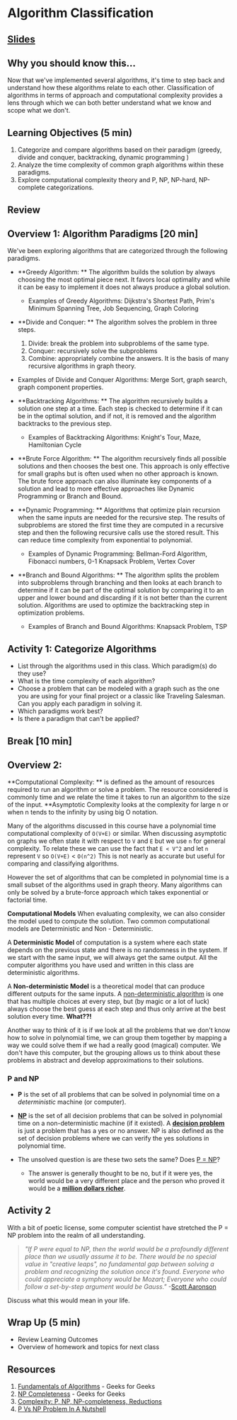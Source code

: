 # Algorithm Classification

## [Slides](https://docs.google.com/presentation/d/1GG-p9HHQEldQounybTjLKNMtWLgncBAuvlwYWexrXrM/edit?usp=sharing)

## Why you should know this...
Now that we've implemented several algorithms, it's time to step back and understand how these algorithms relate to each other.  Classification of algorithms in terms of approach and computational complexity provides a lens through which we can both better understand what we know and scope what we don't. 


## Learning Objectives (5 min)

1. Categorize and compare algorithms based on their paradigm (greedy, divide and conquer, backtracking, dynamic programming )
1. Analyze the time complexity of common graph algorithms within these paradigms.
1. Explore computational complexity theory and P, NP, NP-hard, NP-complete categorizations.

## Review

## Overview 1: Algorithm Paradigms [20 min]

We've been exploring algorithms that are categorized through the following paradigms.  

- **Greedy Algorithm: ** The algorithm builds the solution by always choosing the most optimal piece next.  It favors local optimality and while it can be easy to implement it does not always produce a global solution.
    - Examples of Greedy Algorithms: Dijkstra's Shortest Path, Prim's Minimum Spanning Tree, Job Sequencing, Graph Coloring


- **Divide and Conquer: ** The algorithm solves the problem in three steps.
    1. Divide: break the problem into subproblems of the same type.
    1. Conquer: recursively solve the subproblems
    1. Combine: appropriately combine the answers.
    It is the basis of many recursive algorithms in graph theory.

- Examples of Divide and Conquer Algorithms: Merge Sort, graph search, graph component properties.


- **Backtracking Algorithms: ** The algorithm recursively builds a solution one step at a time.  Each step is checked to determine if it can be in the optimal solution, and if not, it is removed and the algorithm backtracks to the previous step.
    - Examples of Backtracking Algorithms: Knight's Tour, Maze, Hamiltonian Cycle


- **Brute Force Algorithm: ** The algorithm recursively finds all possible solutions and then chooses the best one.  This approach is only effective for small graphs but is often used when no other approach is known.  The brute force approach can also illuminate key components of a solution and lead to more effective approaches like Dynamic Programming or Branch and Bound. 

- **Dynamic Programming: ** Algorithms that optimize plain recursion when the same inputs are needed for the recursive step.  The results of subproblems are stored the first time they are computed in a recursive step and then the following recursive calls use the stored result.  This can reduce time complexity from exponential to polynomial.
    - Examples of Dynamic Programming: Bellman-Ford Algorithm, Fibonacci numbers, 0-1 Knapsack Problem, Vertex Cover


- **Branch and Bound Algorithms: ** The algorithm splits the problem into subproblems through branching and then looks at each branch to determine if it can be part of the optimal solution by comparing it to an upper and lower bound and discarding if it is not better than the current solution. Algorithms are used to optimize the backtracking step in optimization problems.
    - Examples of Branch and Bound Algorithms: Knapsack Problem, TSP

## Activity 1: Categorize Algorithms
- List through the algorithms used in this class.  Which paradigm(s) do they use? 
-  What is the time complexity of each algorithm? 
- Choose a problem that can be modeled with a graph such as the one you are using for your final project or a classic like Traveling Salesman.  Can you apply each paradigm in solving it.  
- Which paradigms work best?
- Is there a paradigm that can't be applied?

## Break [10 min]

## Overview 2: 

**Computational Complexity: ** is defined as the amount of resources required to run an algorithm or solve a problem.  The resource considered is commonly time and we relate the time it takes to run an algorithm to the size of the input.  **Asymptotic Complexity looks at the complexity for large n or when n tends to the infinity by using big O notation.  

Many of the algorithms discussed in this course have a polynomial time computational complexity of `O(V+E)` or similar. When discussing asymptotic on graphs we often state it with respect to `V` and `E` but we use `n`  for general complexity.   To relate these we can use the fact that `E < V^2` and let  `n` represent `V` so `O(V+E)` < `O(n^2)`  This is not nearly as accurate but useful for comparing and classifying algorithms.  

However the set of algorithms that can be completed in polynomial time is a small subset of the algorithms used in graph theory.  Many algorithms can only be solved by a brute-force approach which takes exponential or factorial time.  

**Computational Models**
When evaluating complexity, we can also consider the model used to compute the solution.  Two common computational models are Deterministic and Non - Deterministic.

A **Deterministic Model** of computation is a system where each state depends on the previous state and there is no randomness in the system.  If we start with the same input, we will always get the same output.  All the computer algorithms you have used and written in this class are deterministic algorithms.   

A **Non-deterministic Model** is a theoretical model that can produce different outputs for the same inputs.  A [non-deterministic algorithm](https://en.wikipedia.org/wiki/Nondeterministic_algorithm) is one that has multiple choices at every step, but (by magic or a lot of luck) always choose the best guess at each step and thus only arrive at the best solution every time. **What??!** 

Another way to think of it is if we look at all the problems that we don't know how to solve in polynomial time, we can group them together by mapping a way we could solve them if we had a really good (magical) computer.  We don't have this computer, but the grouping allows us to think about these problems in abstract and develop approximations to their solutions. 

### P and NP
- **P** is the set of all problems that can be solved in polynomial time on a *deterministic* machine (or computer).  
- **[NP](https://en.wikipedia.org/wiki/NP_(complexity))** is the set of all decision problems that can be solved in polynomial time on a non-deterministic machine (if it existed). A **[decision problem](https://en.wikipedia.org/wiki/Decision_problem)**  is just a problem that has a yes or no answer.  NP is also defined as the set of decision problems where we can verify the yes solutions in polynomial time.  

- The unsolved question is are these two sets the same? Does [P = NP](https://en.wikipedia.org/wiki/P_versus_NP_problem)?   
    - The answer is generally thought to be no, but if it were yes, the world would be a very different place and the person who proved it would be a **[million dollars richer](https://en.wikipedia.org/wiki/Millennium_Prize_Problems)**. 


## Activity 2
With a bit of poetic license, some computer scientist have stretched  the P =  NP problem into the realm of all understanding.  

>*"If P were equal to NP, then the world would be a profoundly different place than we usually assume it to be. There would be no special value in "creative leaps", no fundamental gap between solving a problem and recognizing the solution once it's found. Everyone who could appreciate a symphony would be Mozart; Everyone who could follow a set-by-step argument would be Gauss."* -[Scott Aaronson](https://www.scottaaronson.com/papers/pnp.pdf)

Discuss what this would mean in your life.

## Wrap Up (5 min)

- Review Learning Outcomes
- Overview of homework and topics for next class

## Resources
1. [Fundamentals of Algorithms](https://www.geeksforgeeks.org/fundamentals-of-algorithms/) - Geeks for Geeks
1. [NP Completeness](https://www.geeksforgeeks.org/np-completeness-set-1/) - Geeks for Geeks
1. [Complexity: P, NP, NP-completeness, Reductions](https://www.youtube.com/watch?v=eHZifpgyH_4&t=1s)
1. [P Vs NP Problem In A Nutshell](https://medium.com/@bilalaamir/p-vs-np-problem-in-a-nutshell-dbf08133bec5)
